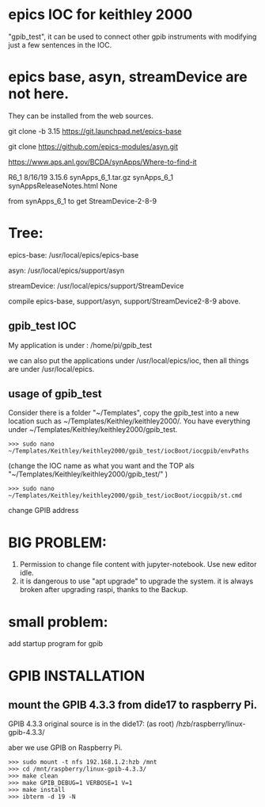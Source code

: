 # epics IOC for keithley 2000 
"gpib_test", it can be used to connect other gpib instruments with modifying just a few sentences in the IOC.



# epics base, asyn, streamDevice are not here. 

They can be installed from the web sources.

git clone -b 3.15 https://git.launchpad.net/epics-base

git clone https://github.com/epics-modules/asyn.git

https://www.aps.anl.gov/BCDA/synApps/Where-to-find-it

R6_1 	8/16/19 	3.15.6 	synApps_6_1.tar.gz 	synApps_6_1 	synAppsReleaseNotes.html 	None

from synApps_6_1 to get StreamDevice-2-8-9

# Tree: 
epics-base: /usr/local/epics/epics-base

asyn: /usr/local/epics/support/asyn

streamDevice: /usr/local/epics/support/StreamDevice


compile epics-base, support/asyn, support/StreamDevice2-8-9 above. 

## gpib_test IOC

My application is under : /home/pi/gpib_test

we can also put the applications under /usr/local/epics/ioc, then all things are under /usr/local/epics.

## usage of gpib_test 
Consider there is a folder "~/Templates", copy the gpib_test into a new location such as ~/Templates/Keithley/keithley2000/. You have everything under ~/Templates/Keithley/keithley2000/gpib_test.

    >>> sudo nano ~/Templates/Keithley/keithley2000/gpib_test/iocBoot/iocgpib/envPaths

(change the IOC name as what you want and the TOP als "~/Templates/Keithley/keithley2000/gpib_test/" )


    >>> sudo nano ~/Templates/Keithley/keithley2000/gpib_test/iocBoot/iocgpib/st.cmd 

change GPIB address 


# BIG PROBLEM: 
1. Permission to change file content with jupyter-notebook. Use new editor idle.  
2. it is dangerous to use "apt upgrade" to upgrade the system. it is always broken after upgrading raspi, thanks to the Backup. 

# small problem: 
add startup program for gpib 

# GPIB INSTALLATION 
## mount the GPIB 4.3.3 from dide17 to raspberry Pi. 
   
GPIB 4.3.3 original source is in the dide17: (as root) /hzb/raspberry/linux-gpib-4.3.3/

aber we use GPIB on Raspberry Pi. 

    >>> sudo mount -t nfs 192.168.1.2:hzb /mnt
    >>> cd /mnt/raspberry/linux-gpib-4.3.3/
    >>> make clean 
    >>> make GPIB_DEBUG=1 VERBOSE=1 V=1
    >>> make install
    >>> ibterm -d 19 -N 
